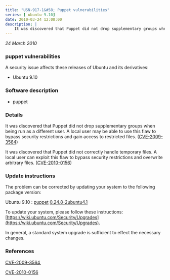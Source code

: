 ```yaml
---
title: "USN-917-1&#58; Puppet vulnerabilities"
series: [ ubuntu-9.10]
date: 2010-03-24 12:00:00
description: |
    It was discovered that Puppet did not drop supplementary groups when being run as a different user. A local user may be able to use this flaw to bypass security restrictions and gain access to restricted files. ([CVE-2009-3564](http://people.ubuntu.com/~ubuntu-security/cve/CVE-2009-3564))
--- 
```

 
 

*24 March 2010*

### puppet vulnerabilities

A security issue affects these releases of Ubuntu and its derivatives:

* Ubuntu 9.10

### Software description

* puppet 

### Details

It was discovered that Puppet did not drop supplementary groups when being run as a different user. A local user may be able to use this flaw to bypass security restrictions and gain access to restricted files. ([CVE-2009-3564](http://people.ubuntu.com/~ubuntu-security/cve/CVE-2009-3564))

It was discovered that Puppet did not correctly handle temporary files. A local user can exploit this flaw to bypass security restrictions and overwrite arbitrary files. ([CVE-2010-0156](http://people.ubuntu.com/~ubuntu-security/cve/CVE-2010-0156)) 

### Update instructions

The problem can be corrected by updating your system to the following package version:

Ubuntu 9.10
 : [puppet](https://launchpad.net/ubuntu/+source/puppet) <span> [0.24.8-2ubuntu4.1](https://launchpad.net/ubuntu/+source/puppet/0.24.8-2ubuntu4.1) </span> 

To update your system, please follow these instructions: [https://wiki.ubuntu.com/Security/Upgrades](https://wiki.ubuntu.com/Security/Upgrades).

In general, a standard system upgrade is sufficient to effect the necessary changes. 

### References

 
 [CVE-2009-3564](http://people.ubuntu.com/~ubuntu-security/cve/CVE-2009-3564), 

 [CVE-2010-0156](http://people.ubuntu.com/~ubuntu-security/cve/CVE-2010-0156)
 

